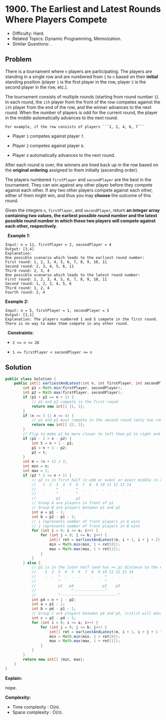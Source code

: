 # 1900. The Earliest and Latest Rounds Where Players Compete

- Difficulty: Hard.
- Related Topics: Dynamic Programming, Memoization.
- Similar Questions: .

## Problem

There is a tournament where ```n``` players are participating. The players are standing in a single row and are numbered from ```1``` to ```n``` based on their **initial** standing position (player ```1``` is the first player in the row, player ```2``` is the second player in the row, etc.).

The tournament consists of multiple rounds (starting from round number ```1```). In each round, the ```ith``` player from the front of the row competes against the ```ith``` player from the end of the row, and the winner advances to the next round. When the number of players is odd for the current round, the player in the middle automatically advances to the next round.


	For example, if the row consists of players ```1, 2, 4, 6, 7```

	
		
- Player ```1``` competes against player ```7```.
		
- Player ```2``` competes against player ```6```.
		
- Player ```4``` automatically advances to the next round.
	
	


After each round is over, the winners are lined back up in the row based on the **original ordering** assigned to them initially (ascending order).

The players numbered ```firstPlayer``` and ```secondPlayer``` are the best in the tournament. They can win against any other player before they compete against each other. If any two other players compete against each other, either of them might win, and thus you may **choose** the outcome of this round.

Given the integers ```n```, ```firstPlayer```, and ```secondPlayer```, return **an integer array containing two values, the **earliest** possible round number and the **latest** possible round number in which these two players will compete against each other, respectively**.

 
**Example 1:**

```
Input: n = 11, firstPlayer = 2, secondPlayer = 4
Output: [3,4]
Explanation:
One possible scenario which leads to the earliest round number:
First round: 1, 2, 3, 4, 5, 6, 7, 8, 9, 10, 11
Second round: 2, 3, 4, 5, 6, 11
Third round: 2, 3, 4
One possible scenario which leads to the latest round number:
First round: 1, 2, 3, 4, 5, 6, 7, 8, 9, 10, 11
Second round: 1, 2, 3, 4, 5, 6
Third round: 1, 2, 4
Fourth round: 2, 4
```

**Example 2:**

```
Input: n = 5, firstPlayer = 1, secondPlayer = 5
Output: [1,1]
Explanation: The players numbered 1 and 5 compete in the first round.
There is no way to make them compete in any other round.
```

 
**Constraints:**


	
- ```2 <= n <= 28```
	
- ```1 <= firstPlayer < secondPlayer <= n```



## Solution

```java
public class Solution {
    public int[] earliestAndLatest(int n, int firstPlayer, int secondPlayer) {
        int p1 = Math.min(firstPlayer, secondPlayer);
        int p2 = Math.max(firstPlayer, secondPlayer);
        if (p1 + p2 == n + 1) {
            // p1 and p2 compete in the first round
            return new int[] {1, 1};
        }
        if (n == 3 || n == 4) {
            // p1 and p2 must compete in the second round (only two rounds).
            return new int[] {2, 2};
        }
        // Flip to make p1 be more closer to left than p2 to right end for convenience
        if (p1 - 1 > n - p2) {
            int t = n + 1 - p1;
            p1 = n + 1 - p2;
            p2 = t;
        }
        int m = (n + 1) / 2;
        int min = n;
        int max = 1;
        if (p2 * 2 <= n + 1) {
            // p2 is in first half (n odd or even) or exact middle (n odd)
            //   1  2  3  4  5  6  7  8  9 10 11 12 13 14
            //   .  .  *  .  .  *  .  .  .  .  .  .  .  .
            //         ^        ^
            //         p1       p2
            // Group A are players in front of p1
            // Group B are players between p1 and p2
            int a = p1 - 1;
            int b = p2 - p1 - 1;
            // i represents number of front players in A wins
            // j represents number of front players in B wins
            for (int i = 0; i <= a; i++) {
                for (int j = 0; j <= b; j++) {
                    int[] ret = earliestAndLatest(m, i + 1, i + j + 2);
                    min = Math.min(min, 1 + ret[0]);
                    max = Math.max(max, 1 + ret[1]);
                }
            }
        } else {
            // p2 is in the later half (and has >= p1 distance to the end)
            //    1  2  3  4  5  6  7  8  9 10 11 12 13 14
            //    .  .  *  .  .  .  .  .  .  *  .  .  .  .
            //          ^                    ^
            //          p1   p4             p2    p3
            //                ^--------------^
            //          ^--------------------------^
            int p4 = n + 1 - p2;
            int a = p1 - 1;
            int b = p4 - p1 - 1;
            // Group C are players between p4 and p2, (c+1)/2 will advance to next round.
            int c = p2 - p4 - 1;
            for (int i = 0; i <= a; i++) {
                for (int j = 0; j <= b; j++) {
                    int[] ret = earliestAndLatest(m, i + 1, i + j + 1 + (c + 1) / 2 + 1);
                    min = Math.min(min, 1 + ret[0]);
                    max = Math.max(max, 1 + ret[1]);
                }
            }
        }
        return new int[] {min, max};
    }
}
```

**Explain:**

nope.

**Complexity:**

* Time complexity : O(n).
* Space complexity : O(n).
